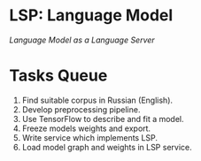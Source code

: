 # LSP: Language Model

*Language Model as a Language Server*

# Tasks Queue

1. Find suitable corpus in Russian (English).
2. Develop preprocessing pipeline.
3. Use TensorFlow to describe and fit a model.
4. Freeze models weights and export.
5. Write service which implements LSP.
6. Load model graph and weights in LSP service.
